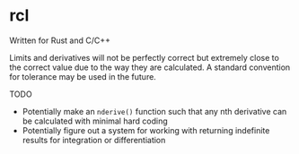 # rcl

Written for Rust and C/C++

Limits and derivatives will not be perfectly correct but extremely close to the correct value due to the way they are calculated. A standard convention for tolerance may be used in the future.

TODO
- Potentially make an `nderive()` function such that any nth derivative can be calculated with minimal hard coding
- Potentially figure out a system for working with returning indefinite results for integration or differentiation 

